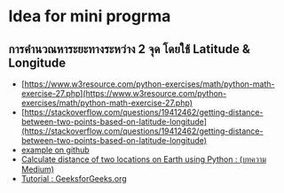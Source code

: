 Idea for mini progrma
==
## การคำนวณหาระยะทางระหว่าง 2 จุด โดยใช้ Latitude & Longitude

- [https://www.w3resource.com/python-exercises/math/python-math-exercise-27.php](https://www.w3resource.com/python-exercises/math/python-math-exercise-27.php)
- [https://stackoverflow.com/questions/19412462/getting-distance-between-two-points-based-on-latitude-longitude](https://stackoverflow.com/questions/19412462/getting-distance-between-two-points-based-on-latitude-longitude)
- [example on github](https://gist.github.com/rochacbruno/2883505)
- [Calculate distance of two locations on Earth using Python : (บทความ Medium)
](https://medium.com/@petehouston/calculate-distance-of-two-locations-on-earth-using-python-1501b1944d97)
- [Tutorial : GeeksforGeeks.org](https://www.geeksforgeeks.org/python-calculate-distance-between-two-places-using-geopy/)
<!--stackedit_data:
eyJoaXN0b3J5IjpbLTEwNTc1NjYxMjVdfQ==
-->